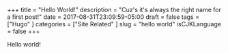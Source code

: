 +++
title           = "Hello World!"
description     = "Cuz's it's always the right name for a first post!"
date            = 2017-08-31T23:09:59-05:00
draft           = false
tags            = ["Hugo"
                  ]
categories      = ["Site Related"
                  ]
slug            =  "hello world"
isCJKLanguage   = false
+++

Hello world!

